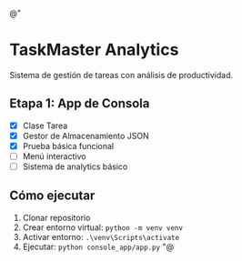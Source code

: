 @"
# TaskMaster Analytics

Sistema de gestión de tareas con análisis de productividad.

## Etapa 1: App de Consola
- [x] Clase Tarea
- [x] Gestor de Almacenamiento JSON
- [x] Prueba básica funcional
- [ ] Menú interactivo
- [ ] Sistema de analytics básico

## Cómo ejecutar
1. Clonar repositorio
2. Crear entorno virtual: `python -m venv venv`
3. Activar entorno: `.\venv\Scripts\activate`
4. Ejecutar: `python console_app/app.py`
"@
